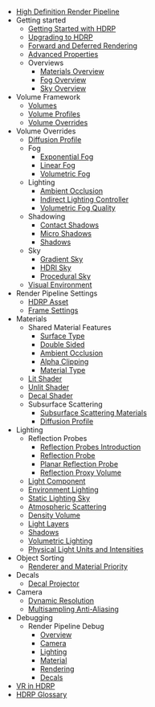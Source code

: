 * [High Definition Render Pipeline](index)
* Getting started
  * [Getting Started with HDRP](Getting-started-with-HDRP)
  * [Upgrading to HDRP](Upgrading-To-HDRP)
  * [Forward and Deferred Rendering](Forward-And-Deferred-Rendering)
  * [Advanced Properties](Advanced-Properties)
  * Overviews
    * [Materials Overview](Materials-Shaders-Overview)
    * [Fog Overview](Fog-Overview)
    * [Sky Overview](Sky-Overview)
* Volume Framework
  * [Volumes](Volumes)
  * [Volume Profiles](Volume-Profile)
  * [Volume Overrides](Volume-Components)
* Volume Overrides
  * [Diffusion Profile](Override-Diffusion-Profile)
  * Fog
    * [Exponential Fog](Override-Exponential-Fog)
    * [Linear Fog](Override-Linear-Fog)
    * [Volumetric Fog](Override-Volumetric-Fog)
  * Lighting
    * [Ambient Occlusion](Override-Ambient-Occlusion)
    * [Indirect Lighting Controller](Override-Indirect-Lighting-Controller)
    * [Volumetric Fog Quality](Override-Volumetric-Fog-Quality)
  * Shadowing
    * [Contact Shadows](Override-Contact-Shadows)
    * [Micro Shadows](Override-Micro-Shadows)
    * [Shadows](Override-Shadows)
  * Sky
    * [Gradient Sky](Override-Gradient-Sky)
    * [HDRI Sky](Override-HDRI-Sky)
    * [Procedural Sky](Override-Procedural-Sky)
  * [Visual Environment](Override-Visual-Environment)
* Render Pipeline Settings
  * [HDRP Asset](HDRP-Asset)
  * [Frame Settings](Frame-Settings)
* Materials
  * Shared Material Features
    * [Surface Type](Surface-Type)
    * [Double Sided](Double-Sided)
    * [Ambient Occlusion](Ambient-Occlusion)
    * [Alpha Clipping](Alpha-Clipping)
    * [Material Type](Material-Type)
  * [Lit Shader](Lit-Shader)
  * [Unlit Shader](Unlit-Shader)
  * [Decal Shader](Decal-Shader)
  * Subsurface Scattering
    * [Subsurface Scattering Materials](Subsurface-Scattering)
    * [Diffusion Profile](Diffusion-Profile)
* Lighting
  * Reflection Probes
    * [Reflection Probes Introduction](Reflection-Probes-Intro)
    * [Reflection Probe](Reflection-Probe)
    * [Planar Reflection Probe](Planar-Reflection-Probe)
    * [Reflection Proxy Volume](Reflection-Proxy-Volume)
  * [Light Component](Light-Component)
  * [Environment Lighting](Environment-Lighting)
  * [Static Lighting Sky](Static-Lighting-Sky)
  * [Atmospheric Scattering](Atmospheric-Scattering)
  * [Density Volume](Density-Volume)
  * [Light Layers](Light-Layers)
  * [Shadows](Shadows-in-HDRP)
  * [Volumetric Lighting](Volumetric-Lighting)
  * [Physical Light Units and Intensities](Physical-Light-Units)
* Object Sorting
  * [Renderer and Material Priority](Renderer-And-Material-Priority)
* Decals
  * [Decal Projector](Decal-Projector)
* Camera
  * [Dynamic Resolution](Dynamic-Resolution)
  * [Multisampling Anti-Aliasing](MSAA)
* Debugging
  * Render Pipeline Debug
    * [Overview](Render-Pipeline-Debug-Overview)
    * [Camera](Render-Pipeline-Debug-Camera)
    * [Lighting](Render-Pipeline-Debug-Lighting)
    * [Material](Render-Pipeline-Debug-Material)
    * [Rendering](Render-Pipeline-Debug-Rendering)
    * [Decals](Render-Pipeline-Debug-Decals)
* [VR in HDRP](VR-in-HDRP)
* [HDRP Glossary](Glossary)

